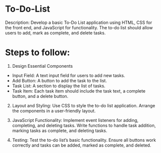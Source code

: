 # To-Do-List
Description: Develop a basic To-Do List application using HTML, CSS for the front end, and JavaScript for functionality. The to-do list should allow users to add, mark as complete, and delete tasks.

# Steps to follow:

1. Design Essential Components
-  Input Field: A text input field for users to add new tasks. 
- Add Button: A button to add the task to the list. 
- Task List: A section to display the list of tasks. 
- Task Item: Each task item should include the task text, a complete button, and a delete button.

2.  Layout and Styling: Use CSS to style the to-do list application. Arrange the components in a user-friendly layout.
 
3. JavaScript Functionality: Implement event listeners for adding, completing, and deleting tasks. Write functions to handle task addition, marking tasks as complete, and deleting tasks.

4. Testing: Test the to-do list’s basic functionality. Ensure all buttons work correctly and tasks can be added, marked as complete, and deleted.
